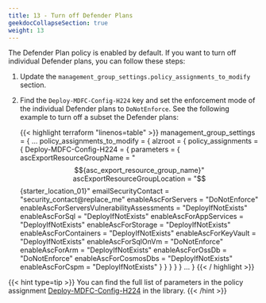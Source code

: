```yaml
---
title: 13 - Turn off Defender Plans
geekdocCollapseSection: true
weight: 13
---
```


The Defender Plan policy is enabled by default. If you want to turn off individual Defender plans, you can follow these steps:

1. Update the `management_group_settings.policy_assignments_to_modify` section.
1. Find the `Deploy-MDFC-Config-H224` key and set the enforcement mode of the individual Defender plans to `DoNotEnforce`. See the following example to turn off a subset the Defender plans:

    {{< highlight terraform "linenos=table" >}}
    management_group_settings = {
      ...
      policy_assignments_to_modify = {
        alzroot = {
          policy_assignments = {
            Deploy-MDFC-Config-H224 = {
              parameters = {
                ascExportResourceGroupName                  = "$${asc_export_resource_group_name}"
                ascExportResourceGroupLocation              = "$${starter_location_01}"
                emailSecurityContact                        = "security_contact@replace_me"
                enableAscForServers                         = "DoNotEnforce"
                enableAscForServersVulnerabilityAssessments = "DeployIfNotExists"
                enableAscForSql                             = "DeployIfNotExists"
                enableAscForAppServices                     = "DeployIfNotExists"
                enableAscForStorage                         = "DeployIfNotExists"
                enableAscForContainers                      = "DeployIfNotExists"
                enableAscForKeyVault                        = "DeployIfNotExists"
                enableAscForSqlOnVm                         = "DoNotEnforce"
                enableAscForArm                             = "DeployIfNotExists"
                enableAscForOssDb                           = "DoNotEnforce"
                enableAscForCosmosDbs                       = "DeployIfNotExists"
                enableAscForCspm                            = "DeployIfNotExists"
              }
            }
          }
        }
      }
      ...
    }
    {{< / highlight >}}

{{< hint type=tip >}}
You can find the full list of parameters in the policy assignment [Deploy-MDFC-Config-H224](https://github.com/Azure/Azure-Landing-Zones-Library/blob/main/platform/alz/policy_assignments/Deploy-MDFC-Config-H224.alz_policy_assignment.json) in the library.
{{< /hint >}}
